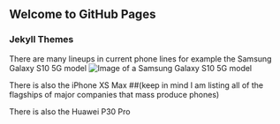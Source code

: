 ## Welcome to GitHub Pages
### Jekyll Themes

There are many lineups in current phone lines for example the Samsung Galaxy S10 5G model
![Image of a Samsung Galaxy S10 5G model](https://cdn2.gsmarena.com/vv/pics/samsung/samsung-galaxy-s10-5g-2.jpg)

There is also the iPhone XS Max
##(keep in mind I am listing all of the flagships of major companies that mass produce phones)

There is also the Huawei P30 Pro
